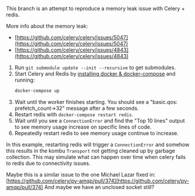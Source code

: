 This branch is an attempt to reproduce a memory leak issue with Celery + redis.

More info about the memory leak: 
* [https://github.com/celery/celery/issues/5047](https://github.com/celery/celery/issues/5047)
* [https://github.com/celery/celery/issues/4843](https://github.com/celery/celery/issues/4843)

1. Run `git submodule update --init --recursive` to get submodules.
1. Start Celery and Redis by [installing docker & docker-compose](https://docs.docker.com/get-docker/) and running:
    ```sh
    docker-compose up
    ```
1. Wait until the worker finishes starting. You should see a "basic.qos: prefetch_count->32" message after a few seconds.
1. Restart redis with `docker-compose restart redis`.
1. Wait until you see a `ConnectionError` and find the "Top 10 lines" output to see memory usage increase on specific lines of code.
1. Repeatedly restart redis to see memory usage continue to increase.

In this example, restarting redis will trigger a `ConnectionError` and somehow this results in the kombu `Transport` not getting cleaned up by garbage collection. This may simulate what can happen over time when celery fails to redis due to connectivity issues.

Maybe this is a similar issue to the one Michael Lazar fixed in: [https://github.com/celery/py-amqp/pull/374](https://github.com/celery/py-amqp/pull/374) And maybe we have an unclosed socket still?

